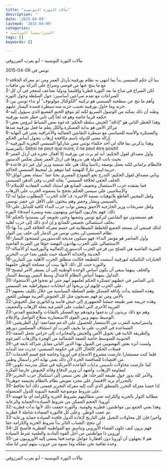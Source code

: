 ```yaml
---
title: "مآلات الثورة التونسية"
description: ''
date: '2015-04-09'
lastmod: '2015-04-09'
categories:
- الاستراتيجيا السياسية
tags: []
keywords: []

---
```

مآلات الثورة التونسية – أبو يعرب المرزوقي

تونس في 09-04-2015



1-بينا أن حكم السبسي بدأ بما انتهى به نظام بورقيبة:بأرذل العمر ومن ثم معركة الخلافة مع ما ينتج عنها من فوضى وصراع على التركة بين مافيات  
2-لكن الصراع في مناخ ما بعد الثورة قطريا وإقليميا ودوليا تضاعف لتنفجر في آن كل الصراعات مع تقدم صراعين أساسين: حول السلطة وحول الثورة  
3-وأهم ما نتج عن سطحية السبسي هو تركيبة “الكوكتال مولوتوف” أو نداء تونس بين حزبه وما حاول بورقيبة تجنيب حزبه منه:سيطرة فسدة اليسار عليهم.  
4-وظنه أن ذلك يمكنه من الوصول السريع لكنه لم يتوقع الختم الفضيع الذي سيؤول إليه حكمه قريبا خاصة وهو قد لجأ إلى ثاني خطر تجنبه بورقيبة.  
5-وهذا الخطر الثاني هو “إذاقة” الجيش سلطة الحكم: فدعوة بعض الضباط لترؤس بعض مراكز الأمن هو بداية العسكرة.والكل يعلم ما فعل بورقيبة ضدها  
6-والعسكرة والأمننة للسياسي مع سيطرة النقابتين العمالية والأعرافية يعني في النهاية إزالة معنى للدولة باسم مكافحة إرهاب يتحول أساس الحكم.  
7-وهذا يذكرني بما قاله لي أحد حكماء تونس ممن شاركوا السبسي التجربة البورقيبة بالفرنسية: Sebsi ne peut que nuire, il ne peut être positif  
8-وأول مصداق لقول الحكيم: أنه لم يرث من بورقيبة إلا أفعال عجزه في أرذل العمر بحيث باتت الدولة هي بدروها في أرذل العمر تعمل بعكس الدستور  
9-فالنظام برلماني لكنه يعمل بوصفه رئاسيا وتلك هي علة تسمية وزير أول غير ذي قاعدة حزبية:ليس تنازلا للنهضة كما تتوهم بل لمحيط السبسي الحاكم.  
10-وثاني مصداق لقول الحكيم: التدرج نحو النموذج المصري بحثا عما “سماه بعض أبواق الحلف الخفي لخلافة السبسي” بقائد الحرب وفي الذهن السيسي.  
11-فما يفتقده حزب الاستئصال وتجفيف المنابع هو استناد النخب المعادية للإسلام والإسلاميين على سيسي للحكم بحجج ما يسمونه الحرب على الإرهاب  
12-ولعل المجس القاطع بلاتوهيات نسمة الأخيرة: ف”قائد الحرب” المطلوب مثلوا له بالسيسي وبشار وحفتر وهم يبحثون على الأقل عن حفتر تونسي.  
13-ولعل تصريحات وزير الخارجية الأحمق وبعض نواب حزب النداء كافية للتدليل على ذلك: فهم يحاربون النواعير ويتهمون يمنة ويسرة أصدقاء الثورة  
14-هم مستعدون مع النقابتين لتركيع تونس وشعبها وحتى تجويعه كي يستبدوا بالحكم بحلف استئصالي تجفيفي للمنابع و إن أدى ذلك إلى حرب أهلية.  
15-لذلك فينبغي أن يستعد الجميع للخطط الشيطانية في حسم معركة الخلافة التي بدأ بها نظام السبسي:لن ينجي تونس من الدمار إلى حلف بين الثوار.  
16-وأول العناصر هو مؤتمر النداء: فهو سيكون مذبحة للدستوريين ليستحوذ اليسار الاستئصالي على الحزب.يهادنون النهضة خوفا من الضربة القاضية  
17-الضربة القاضية هي الصلح بين فرعي الحزب الدستوري:الثعالبية والبورقيبية أو الأصالة الحديثة والحداثة الأصيلة حيث يلتقي بعدا حرب التحرير  
18-الخيارات التكتيكية لبورقيبة أسست للقطيعة فكانت منطلق الحرب الأهلية بين التيارين والثورة جبت كل ذلك لأنها بينت أن مصلحة الوطن حلفهما  
19-والحلف بينهما ينبغي أن يكون أساس الوحدة الوطنية إلى أن يستقر الأمر ليصبح التداول بينهما أساس النظام كاعتدال وسط اليمين ووسط اليسار.  
20-ثاني العناصر في خطتهم:عسكرة الحكم لعلمهم أنهم حتى لو نجحوا في الاستحواذ على الحزب فإنهم لن يربحوا أي انتخابات ديموقراطية بعد السبسي.  
21-وهذه العملية بدأت بإذاقة العسكر طعم السلطة السياسية من خلال تكليف بعضهم بالأمن ومن ثم فهم يصبحون مثل كل الجيوش العربية مهملين للثغور  
22-وهذه جريمة تغير طبيعة جيشنا الجمهوري إلى جيش فاسد ودكتاتوري مثل الجيوش العربية الأخرى التي انقلبت على الشرعية بتعلة الإرهاب والتجفيف  
23-وهم مع ذلك يريدون أن يدعموا وجودهم مع العسكر بالنقابات والمجتمع المدني الوسيط بينهم وبين القوى الاستعمارية بسلاح التواصل والإعلام.  
24-واستراتيجية التقرب من الاستعمار للحصول على الدعم مضاعفة: أول الطريقتين المساعدة في الحرب على ما يخيف الغرب أي استئناف المسلمين دورهم  
25-والطريقة الثانية هي تحويل الأمن والجيش والمخابرات إلى حراس تجعل الضفة الجنوبية للمتوسط حامية للضفة الشمالية من الهجرة والإرهاب المزعوم  
26-ولست أنزه بعض النهضويين من القبول بهذا الدور الثاني مقابل شراكة تابعة في فضلات الحكم كالحال الآن في حكومة السبسي: حذرت منذ البداية  
27-فلما كنت مستشارا عارضت مشروع الاندماج في أوروبا وخاصة فتح قسم الخدمات من اقتصادنا للمنافسة الحرة لأن ذلك يعني نهاية آخر رأسمال وطني.  
28-كما عارضت محاولات تأسيس بدايات القاعدة الأمريكية في شكل مدرسة تكوين لمقاومة الإرهاب. وأشهد أن وزير الدفاع وقائد الجيوش عارضا الفكرة  
29-والأمر كله يدور حول طبيعة المرحلة: هل نحن نسعى إلى استكمال حرب التحرير بالتحررأم نريد الاقتصار على مجرد تعويض نظام بالنظام بجنيسه جوهريا؟  
30-إذا خضنا معركة التحرر بالمنطق الذي آلت إليه معركة التحرير فمعنى ذلك أننا نحافظ على شروط موضوعية للتبعية البنيوية للدول المتسولة.  
31-مطالبة الثوار بالحرية والكرامة تعني مطالبتهم بشروط الحرية والكرامة أي ما فهمته أوروبا: الحجم الممكن من شروط السيادة=الحماية والرعاية  
32-وهذا يعني الجمع بين مواطنتين: قطرية وقومية. والثورة حققت ذلك لأنها بدأت قطرية ثم عمت الوطن. وعلى كل فالثورة المضادة شاملة لا قطرية.  
33-وأخيرا فإن كل محاولات التحيل على التاريخ لإعادة الدول فاقدة السيادة حماية ورعاية لن تنجح: الشباب الثائر بدأ شروط الحرية والكرامة حقا  
34-فهم يرون كيف تكون الفضاء الأوروبي وتناسق مع المواطنية القطرية فأصبح كل أوروبي ذا مواطنتين من أجل القوة المادية والعلمية شرط السيادة  
35-هم لا يجهلون أن أوروبا دون أقطارنا عوامل توحيد:فما يسعى إليه الأوروبيون من وحدة ثقافية نحن نملكه.وما نسوه من حروب بينهم ليس لنا مثله

---

مآلات الثورة التونسية – أبو يعرب المرزوقي

###